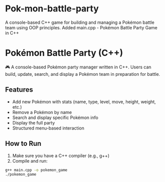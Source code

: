 # Pok-mon-battle-party
A console-based C++ game for building and managing a Pokémon battle team using OOP principles.
Added main.cpp - Pokémon Battle Party Game in C++
# Pokémon Battle Party (C++)

🎮 A console-based Pokémon party manager written in C++. Users can build, update, search, and display a Pokémon team in preparation for battle.

## Features

- Add new Pokémon with stats (name, type, level, move, height, weight, etc.)
- Remove a Pokémon by name
- Search and display specific Pokémon info
- Display the full party
- Structured menu-based interaction

## How to Run

1. Make sure you have a C++ compiler (e.g., g++)
2. Compile and run:

```bash
g++ main.cpp -o pokemon_game
./pokemon_game

